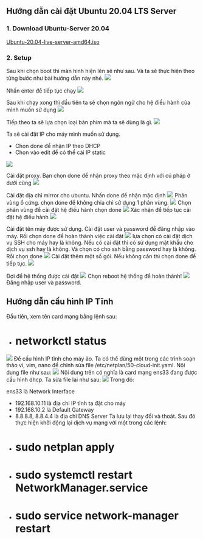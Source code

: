 ## Hướng dẫn cài đặt Ubuntu 20.04 LTS Server
### 1. Download Ubuntu-Server 20.04
[Ubuntu-20.04-live-server-amd64.iso](https://mirrors.bkns.vn/ubuntu-releases/20.04.1/ubuntu-20.04.1-live-server-amd64.iso)
### 2. Setup
Sau khi chọn boot thì màn hình hiện lên sẽ như sau. Và ta sẽ thực hiện theo từng bước như bài hướng dẫn này nhé.
 <img src="https://news.cloud365.vn/wp-content/uploads/2020/04/image-97.png">    

 Nhấn enter để tiếp tục chạy
  <img src="https://news.cloud365.vn/wp-content/uploads/2020/04/image-98.png">

Sau khi chạy xong thì đầu tiên ta sẽ chọn ngôn ngữ cho hệ điều hành của mình muốn sử dụng 
<img src="https://news.cloud365.vn/wp-content/uploads/2020/04/image-99.png">

Tiếp theo ta sẽ lựa chọn loại bàn phím mà ta sẽ dùng là gì.
<img src="https://news.cloud365.vn/wp-content/uploads/2020/04/image-100.png">

Ta sẽ cài đặt IP cho máy mình muốn sử dụng.
 - Chọn done để nhận IP theo DHCP
 - Chọn vào edit để có thể cài IP static
 <img src="https://news.cloud365.vn/wp-content/uploads/2020/04/image-101.png">

 Cài đặt proxy. Bạn chọn done để nhận proxy theo mặc định với cú pháp ở dưới cùng
 <img src="https://news.cloud365.vn/wp-content/uploads/2020/04/image-102.png">

 Cài đặt địa chỉ mirror cho ubuntu. Nhấn done để nhận mặc định
 <img src="https://news.cloud365.vn/wp-content/uploads/2020/04/image-103.png">
 Phân vùng ổ cứng. chọn done để không chia chỉ sử dụng 1 phân vùng.
 <img src="https://news.cloud365.vn/wp-content/uploads/2020/04/image-104.png">
 Chọn phân vùng để cài đặt hệ điều hành chọn done
 <img src="https://news.cloud365.vn/wp-content/uploads/2020/04/image-105.png">
  Xác nhận để tiếp tục cài đặt hệ điều hành
 <img src="https://news.cloud365.vn/wp-content/uploads/2020/04/image-106.png">

Cài đặt tên máy được sử dụng. Cài đặt user và password để đăng nhập vào máy. Rồi chọn done để hoàn thành việc cài đặt
 <img src="https://news.cloud365.vn/wp-content/uploads/2020/04/image-107.png">
 lựa chọn có cài đặt dịch vụ SSH cho máy hay là không. Nếu có cài đặt thì có sử dụng mật khẩu cho dịch vụ ssh hay là không. Và chọn có cho ssh bằng password hay là không. Rồi chọn done
  <img src="https://news.cloud365.vn/wp-content/uploads/2020/04/image-108.png">
Cài đặt thêm một số gói. Nếu không cần thì chọn done để tiếp tục.
 <img src="https://news.cloud365.vn/wp-content/uploads/2020/04/image-109.png">

 Đợi để hệ thống được cài đặt
 <img src="https://news.cloud365.vn/wp-content/uploads/2020/04/image-110.png">
 Chọn reboot hệ thống để hoàn thành!
 <img src="https://news.cloud365.vn/wp-content/uploads/2020/04/image-111.png">
 Đăng nhập user và password.
 ## Hướng dẫn cấu hình IP Tĩnh
  Đầu tiên, xem tên card mạng bằng lệnh sau:
   - # networkctl status
<img src="https://news.cloud365.vn/wp-content/uploads/2020/03/O0nvpQI.png">
Để cấu hình IP tĩnh cho máy ảo. Ta có thể dùng một trong các trình soạn thảo vi, vim, nano để chỉnh sửa file /etc/netplan/50-cloud-init.yaml.
Nội dung file như sau:
<img src="https://news.cloud365.vn/wp-content/uploads/2020/03/d36TfYG.png">
Nội dung trên có nghĩa là card mạng ens33 đang được cấu hình dhcp.
Ta sửa file lại như sau:
<img src="https://news.cloud365.vn/wp-content/uploads/2020/03/0zdib4K.png">
Trong đó:

ens33 là Network Interface
- 192.168.10.11 là địa chỉ IP tĩnh ta đặt cho máy
- 192.168.10.2 là Default Gateway
- 8.8.8.8, 8.8.4.4 là địa chỉ DNS Server
Ta lưu lại thay đổi và thoát.
Sau đó thực hiện khởi động lại dịch vụ mạng với một trong các lệnh:
 - # sudo netplan apply
 - # sudo systemctl restart NetworkManager.service
 - # sudo service network-manager restart